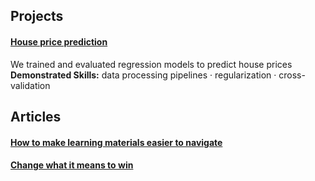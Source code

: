 ## Projects
#### [House price prediction](https://github.com/maximilian-ho/Data-Analytics-Projects/blob/main/House%20Prices%20Prediction/house-prices-prediction.ipynb) 
We trained and evaluated regression models to predict house prices  
**Demonstrated Skills:** data processing pipelines · regularization · cross-validation  

## Articles
#### [How to make learning materials easier to navigate](https://github.com/maximilian-ho/articles/blob/main/how_to_make_learning_materials_easier_to_navigate.md)
#### [Change what it means to win](https://github.com/maximilian-ho/articles/blob/main/change_what_it_means_to_win.md)



